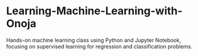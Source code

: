 # Learning-Machine-Learning-with-Onoja
Hands-on machine learning class using Python and Jupyter Notebook, focusing on supervised learning for regression and classification problems.
